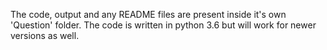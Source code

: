 The code, output and any README files are present inside it's own 'Question' folder.
The code is written in python 3.6 but will work for newer versions as well.
